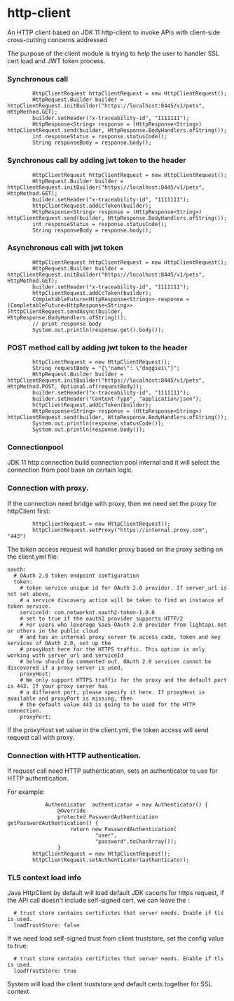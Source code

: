 # http-client


An HTTP client based on JDK 11 http-client to invoke APIs with client-side cross-cutting concerns addressed

The purpose of the client module is trying to help the user to handler SSL cert load and JWT token process.

###  Synchronous call 

```text
        HttpClientRequest httpClientRequest = new HttpClientRequest();
        HttpRequest.Builder builder = httpClientRequest.initBuilder("https://localhost:8445/v1/pets", HttpMethod.GET);
        builder.setHeader("x-traceability-id", "1111111");
        HttpResponse<String> response = (HttpResponse<String>) httpClientRequest.send(builder, HttpResponse.BodyHandlers.ofString());
        int responseStatus = response.statusCode();
        String responseBody = response.body();
```

###  Synchronous call by adding jwt token to the header

```text
        HttpClientRequest httpClientRequest = new HttpClientRequest();
        HttpRequest.Builder builder = httpClientRequest.initBuilder("https://localhost:8445/v1/pets", HttpMethod.GET);
        builder.setHeader("x-traceability-id", "1111111");
        httpClientRequest.addCcToken(builder);
        HttpResponse<String> response = (HttpResponse<String>) httpClientRequest.send(builder, HttpResponse.BodyHandlers.ofString());
        int responseStatus = response.statusCode();
        String responseBody = response.body();
```

###  Asynchronous call with jwt token

```text
        HttpClientRequest httpClientRequest = new HttpClientRequest();
        HttpRequest.Builder builder = httpClientRequest.initBuilder("https://localhost:8445/v1/pets", HttpMethod.GET);
        builder.setHeader("x-traceability-id", "1111111");
        httpClientRequest.addCcToken(builder);
        CompletableFuture<HttpResponse<String>> response = (CompletableFuture<HttpResponse<String>> )httpClientRequest.sendAsync(builder, HttpResponse.BodyHandlers.ofString());
        // print response body
        System.out.println(response.get().body());
```

###  POST method call by adding jwt token to the header

```text
        httpClientRequest = new HttpClientRequest();
        String requestBody = "{\"name\": \"doggie1\"}";
        HttpRequest.Builder builder = httpClientRequest.initBuilder("https://localhost:8445/v1/pets", HttpMethod.POST, Optional.of(requestBody));
        builder.setHeader("x-traceability-id", "1111111");
        builder.setHeader("Content-Type", "application/json");
        httpClientRequest.addCcToken(builder);
        HttpResponse<String> response = (HttpResponse<String>) httpClientRequest.send(builder, HttpResponse.BodyHandlers.ofString());
        System.out.println(response.statusCode());
        System.out.println(response.body());
```

### Connectionpool

JDK 11 http connection build connection pool internal and it will select the connection from pool base on certain logic. 


### Connection with proxy.

If the connection need bridge with proxy, then we need set the proxy for httpClient first:

```text
        httpClientRequest = new HttpClientRequest();
        httpClientRequest.setProxy("https://internal.proxy.com", "443")
```
The token access request will handler proxy based on the proxy setting on the client.yml file:

```text
oauth:
  # OAuth 2.0 token endpoint configuration
  token:
    # token service unique id for OAuth 2.0 provider. If server_url is not set above,
    # a service discovery action will be taken to find an instance of token service.
    serviceId: com.networknt.oauth2-token-1.0.0
    # set to true if the oauth2 provider supports HTTP/2
    # For users who leverage SaaS OAuth 2.0 provider from lightapi.net or others in the public cloud
    # and has an internal proxy server to access code, token and key services of OAuth 2.0, set up the
    # proxyHost here for the HTTPS traffic. This option is only working with server_url and serviceId
    # below should be commented out. OAuth 2.0 services cannot be discovered if a proxy server is used.
    proxyHost:
    # We only support HTTPS traffic for the proxy and the default port is 443. If your proxy server has
    # a different port, please specify it here. If proxyHost is available and proxyPort is missing, then
    # the default value 443 is going to be used for the HTTP connection.
    proxyPort:
```

If the proxyHost set value in the client.yml, the token access will send request call with proxy.

### Connection with HTTP authentication.

If request call need HTTP authentication, sets an authenticator to use for HTTP authentication.

For example:

```text
            Authenticator  authenticator = new Authenticator() {
                @Override
                protected PasswordAuthentication getPasswordAuthentication() {
                    return new PasswordAuthentication(
                            "user",
                            "password".toCharArray());
                }
        httpClientRequest = new HttpClientRequest();
        httpClientRequest.setAuthenticator(authenticator);
```

### TLS context load info

Java HttpClient by default will load default JDK cacerts for https request, if the API call doesn't include self-signed cert, we can leave the :

```
  # trust store contains certifictes that server needs. Enable if tls is used.
  loadTrustStore: false
``` 

If we need load self-signed trust from client truststore, set the config value to true:

```
  # trust store contains certifictes that server needs. Enable if tls is used.
  loadTrustStore: true
```

System will load the client truststore and default certs together for SSL context